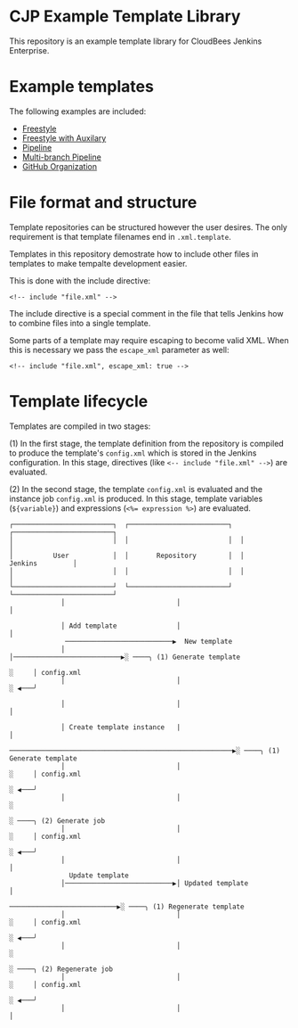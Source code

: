 # CJP Example Template Library

This repository is an example template library for CloudBees Jenkins Enterprise.

# Example templates

The following examples are included:

* [Freestyle](freestyle/freestyle-github-project.xml.template)
* [Freestyle with Auxilary](freestyle-with-auxilary/album-project.xml.template)
* [Pipeline](pipeline/github-pipeline-project.xml.template)
* [Multi-branch Pipeline](multibranch-pipeline/multibranch-pipeline-github-project.xml.template)
* [GitHub Organization](github-organization/github-organization.xml.template)

# File format and structure

Template repositories can be structured however the user desires. The only
requirement is that template filenames end in `.xml.template`.

Templates in this repository demostrate how to include other files in templates
to make tempalte development easier.

This is done with the include directive:

    <!-- include "file.xml" -->

The include directive is a special comment in the file that tells Jenkins how
to combine files into a single template.


Some parts of a template may require escaping to become valid XML. When this is
necessary we pass the `escape_xml` parameter as well:

    <!-- include "file.xml", escape_xml: true -->


# Template lifecycle

Templates are compiled in two stages:

(1) In the first stage, the template definition from the repository is compiled
to produce the template's `config.xml` which is stored in the Jenkins
configuration. In this stage, directives (like `<-- include "file.xml" -->`) are
evaluated.

(2) In the second stage, the template `config.xml` is evaluated and the instance
job `config.xml` is produced. In this stage, template variables (`${variable}`) and expressions
(`<%= expression %>`) are evaluated.


    ┌─────────────────────────┐  ┌─────────────────────────┐  ┌─────────────────────────┐
    │                         │  │                         │  │                         │
    │          User           │  │       Repository        │  │         Jenkins         │
    │                         │  │                         │  │                         │
    └─────────────────────────┘  └─────────────────────────┘  └─────────────────────────┘
                 │                            │                            │
  
                 │ Add template               │                            │
                  ───────────────────────────▶  New template
                 │                            │───────────────────────────▶░ ────╮ (1) Generate template
                                                                           ░     │ config.xml
                 │                            │                            ░ ◀───╯
  
                 │                            │                            │
  
                 │ Create template instance   |                            │
                  ────────────────────────────────────────────────────────▶░ ────╮ (1) Generate template
                 │                            │                            ░     │ config.xml
                                                                           ░ ◀───╯
                 │                            │                            ░
                                                                           ░ ────╮ (2) Generate job
                 │                            │                            ░     │ config.xml
                                                                           ░ ◀───╯
                 │                            │                            │
                   Update template
                 │───────────────────────────▶│ Updated template           │
                                               ───────────────────────────▶░ ────╮ (1) Regenerate template
                 │                            │                            ░     │ config.xml
                                                                           ░ ◀───╯
                 │                            │                            ░
                                                                           ░ ────╮ (2) Regenerate job
                 │                            │                            ░     │ config.xml
                                                                           ░ ◀───╯
                 │                            │                            │
